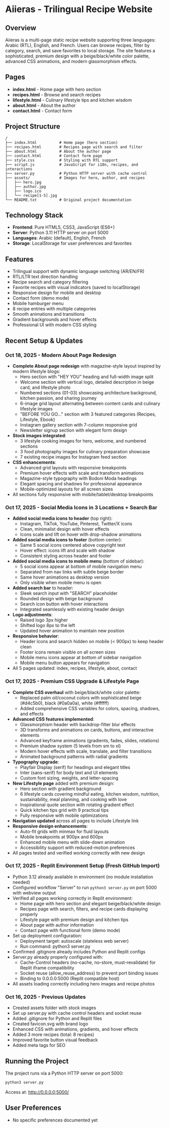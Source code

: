 # Aiieras - Trilingual Recipe Website

## Overview
Aiieras is a multi-page static recipe website supporting three languages: Arabic (RTL), English, and French. Users can browse recipes, filter by category, search, and save favorites to local storage. The site features a sophisticated, premium design with a beige/black/white color palette, advanced CSS animations, and modern glassmorphism effects.

## Pages
- **index.html** - Home page with hero section
- **recipes.html** - Browse and search recipes
- **lifestyle.html** - Culinary lifestyle tips and kitchen wisdom
- **about.html** - About the author
- **contact.html** - Contact form

## Project Structure
```
/
├── index.html          # Home page (hero section)
├── recipes.html        # Recipes page with search and filter
├── about.html          # About the author page
├── contact.html        # Contact form page
├── style.css           # Styling with RTL support
├── script.js           # JavaScript for i18n, recipes, and interactions
├── server.py           # Python HTTP server with cache control
├── assets/             # Images for hero, author, and recipes
│   ├── hero.jpg
│   ├── author.jpg
│   ├── logo.ico
│   └── recipe[1-5].jpg
└── README.txt          # Original project documentation
```

## Technology Stack
- **Frontend**: Pure HTML5, CSS3, JavaScript (ES6+)
- **Server**: Python 3.11 HTTP server on port 5000
- **Languages**: Arabic (default), English, French
- **Storage**: LocalStorage for user preferences and favorites

## Features
- Trilingual support with dynamic language switching (AR/EN/FR)
- RTL/LTR text direction handling
- Recipe search and category filtering
- Favorite recipes with visual indicators (saved to localStorage)
- Responsive design for mobile and desktop
- Contact form (demo mode)
- Mobile hamburger menu
- 8 recipe entries with multiple categories
- Smooth animations and transitions
- Gradient backgrounds and hover effects
- Professional UI with modern CSS styling

## Recent Setup & Updates

### Oct 18, 2025 - Modern About Page Redesign
- **Complete About page redesign** with magazine-style layout inspired by modern lifestyle blogs:
  * Hero section with "HEY YOU" heading and full-width image split
  * Welcome section with vertical logo, detailed description in beige card, and lifestyle photo
  * Numbered sections (01-03) showcasing architecture background, kitchen passion, and sharing journey
  * 6-image grid layout alternating between content cards and culinary lifestyle images
  * "BEFORE YOU GO..." section with 3 featured categories (Recipes, Lifestyle, Ebook)
  * Instagram gallery section with 7-column responsive grid
  * Newsletter signup section with elegant form design
- **Stock images integrated**:
  * 3 lifestyle cooking images for hero, welcome, and numbered sections
  * 3 food photography images for culinary preparation showcase
  * 7 existing recipe images for Instagram feed section
- **CSS enhancements**:
  * Advanced grid layouts with responsive breakpoints
  * Premium hover effects with scale and transform animations
  * Magazine-style typography with Bodoni Moda headings
  * Elegant spacing and shadows for professional appearance
  * Mobile-optimized layouts for all screen sizes
- All sections fully responsive with mobile/tablet/desktop breakpoints

### Oct 17, 2025 - Social Media Icons in 3 Locations + Search Bar
- **Added social media icons to header** (top right):
  * Instagram, TikTok, YouTube, Pinterest, Twitter/X icons
  * Clean, minimalist design with hover effects
  * Icons scale and lift on hover with drop-shadow animations
- **Added social media icons to footer** (bottom center):
  * Same 5 social icons centered above copyright text
  * Hover effect: icons lift and scale with shadow
  * Consistent styling across header and footer
- **Added social media icons to mobile menu** (bottom of sidebar):
  * 5 social icons appear at bottom of mobile navigation menu
  * Separated from nav links with subtle beige border
  * Same hover animations as desktop version
  * Only visible when mobile menu is open
- **Added search bar** to header:
  * Sleek search input with "SEARCH" placeholder
  * Rounded design with beige background
  * Search icon button with hover interactions
  * Integrated seamlessly with existing header design
- **Logo adjustments**:
  * Raised logo 3px higher
  * Shifted logo 8px to the left
  * Updated hover animation to maintain new position
- **Responsive behavior**:
  * Header icons and search hidden on mobile (< 900px) to keep header clean
  * Footer icons remain visible on all screen sizes
  * Mobile menu icons appear at bottom of sidebar navigation
  * Mobile menu button appears for navigation
- All 5 pages updated: index, recipes, lifestyle, about, contact

### Oct 17, 2025 - Premium CSS Upgrade & Lifestyle Page
- **Complete CSS overhaul** with beige/black/white color palette:
  * Replaced palm oil/coconut colors with sophisticated beige (#d4c5b0), black (#0a0a0a), white (#ffffff)
  * Added comprehensive CSS variables for colors, spacing, shadows, and effects
- **Advanced CSS features implemented**:
  * Glassmorphism header with backdrop-filter blur effects
  * 3D transforms and animations on cards, buttons, and interactive elements
  * Advanced keyframe animations (gradients, fades, slides, rotations)
  * Premium shadow system (5 levels from sm to xl)
  * Modern hover effects with scale, translate, and filter transitions
  * Animated background patterns with radial gradients
- **Typography upgrade**:
  * Playfair Display (serif) for headings and elegant titles
  * Inter (sans-serif) for body text and UI elements
  * Custom font sizing, weights, and letter-spacing
- **New Lifestyle page** added with premium design:
  * Hero section with gradient background
  * 6 lifestyle cards covering mindful eating, kitchen wisdom, nutrition, sustainability, meal planning, and cooking with love
  * Inspirational quote section with rotating gradient effect
  * Quick kitchen tips grid with 9 practical tips
  * Fully responsive with mobile optimizations
- **Navigation updated** across all pages to include Lifestyle link
- **Responsive design enhancements**:
  * Auto-fit grids with minmax for fluid layouts
  * Mobile breakpoints at 900px and 600px
  * Enhanced mobile menu with slide-down animation
  * Accessibility support with reduced-motion preferences
- All pages tested and verified working correctly with new design

### Oct 17, 2025 - Replit Environment Setup (Fresh GitHub Import)
- Python 3.12 already available in environment (no module installation needed)
- Configured workflow "Server" to run `python3 server.py` on port 5000 with webview output
- Verified all pages working correctly in Replit environment:
  * Home page with hero section and elegant beige/black/white design
  * Recipes page with search, filters, and recipe cards displaying properly
  * Lifestyle page with premium design and kitchen tips
  * About page with author information
  * Contact page with functional form (demo mode)
- Set up deployment configuration:
  * Deployment target: autoscale (stateless web server)
  * Run command: python3 server.py
- Confirmed .gitignore already includes Python and Replit configs
- Server.py already properly configured with:
  * Cache-Control headers (no-cache, no-store, must-revalidate) for Replit iframe compatibility
  * Socket reuse (allow_reuse_address) to prevent port binding issues
  * Binding to 0.0.0.0:5000 (Replit compatible host)
- All assets loading correctly including hero images and recipe photos

### Oct 16, 2025 - Previous Updates
- Created assets folder with stock images
- Set up server.py with cache control headers and socket reuse
- Added .gitignore for Python and Replit files
- Created favicon.svg with brand logo
- Enhanced CSS with animations, gradients, and hover effects
- Added 3 more recipes (total: 8 recipes)
- Improved favorite button visual feedback
- Added meta tags for SEO

## Running the Project
The project runs via a Python HTTP server on port 5000:
```bash
python3 server.py
```

Access at: http://0.0.0.0:5000/

## User Preferences
- No specific preferences documented yet
